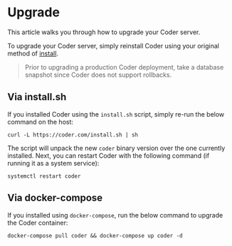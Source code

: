 # Upgrade

This article walks you through how to upgrade your Coder server.

To upgrade your Coder server, simply reinstall Coder using your original method
of [install](../install.md).

<blockquote class="danger">
  <p>
  Prior to upgrading a production Coder deployment, take a database snapshot since
  Coder does not support rollbacks.
  </p>
</blockquote>

## Via install.sh

If you installed Coder using the `install.sh` script, simply re-run the below
command on the host:

```console
curl -L https://coder.com/install.sh | sh
```

The script will unpack the new `coder` binary version over the one currently installed.
Next, you can restart Coder with the following command (if running it as a system
service):

```console
systemctl restart coder
```

## Via docker-compose

If you installed using `docker-compose`, run the below command to upgrade the
Coder container:

```console
docker-compose pull coder && docker-compose up coder -d
```
